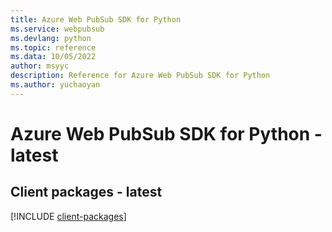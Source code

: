 ```yaml
---
title: Azure Web PubSub SDK for Python
ms.service: webpubsub
ms.devlang: python
ms.topic: reference
ms.data: 10/05/2022
author: msyyc
description: Reference for Azure Web PubSub SDK for Python
ms.author: yuchaoyan
---
```

# Azure Web PubSub SDK for Python - latest

## Client packages - latest
[!INCLUDE [client-packages](web-pubsub-client-index.md)]